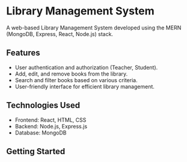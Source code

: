 # Library Management System

A web-based Library Management System developed using the MERN (MongoDB, Express, React, Node.js) stack.

## Features

- User authentication and authorization (Teacher, Student).
- Add, edit, and remove books from the library.
- Search and filter books based on various criteria.
- User-friendly interface for efficient library management.

## Technologies Used

- Frontend: React, HTML, CSS
- Backend: Node.js, Express.js
- Database: MongoDB

## Getting Started

